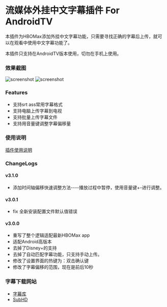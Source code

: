 # 流媒体外挂中文字幕插件 For AndroidTV

本插件为HBOMax添加外挂中文字幕功能，只需要寻找正确的字幕后上传，就可以在观看中使用中文字幕功能了。

本插件只支持在AndroidTV版本使用，切勿在手机上使用。

### 效果截图
![screenshot](https://raw.githubusercontent.com/pscj/HBOMax-subtitle/main/ww1984_2.jpg)
![screenshot](https://raw.githubusercontent.com/pscj/HBOMax-subtitle/main/setting.png)


### Features
+ 支持srt ass常用字幕格式
+ 支持电脑上传字幕到电视
+ 支持批量上传字幕文件
+ 支持用音量键调整字幕偏移量

### 使用说明
[插件使用说明](https://github.com/pscj/HBOMax-subtitle/blob/main/manual.md)

### ChangeLogs

#### v3.1.0
+ 添加时间轴偏移快速调整方法----播放过程中暂停，使用音量键+-进行调整。
#### v3.0.1
+ fix 全新安装配置文件默认值错误
#### v3.0.0
+ 重写了整个逻辑适配最新HBOMax app
+ 适配Android高版本
+ 去掉了Disney+的支持
+ 去掉了自动匹配字幕功能，只支持手动上传。
+ 修改了设置界面的热键为：双击确认键
+ 修改了字幕偏移的范围，现在是前后10秒

### 字幕下载网站
+ [字幕库](http://zmk.pw)
+ [SubHD](https://subhd.tv)
